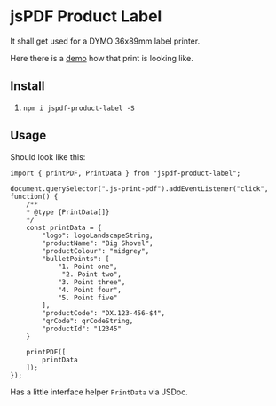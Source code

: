 # jsPDF Product Label

It shall get used for a DYMO 36x89mm label printer.

Here there is a [demo](https://andrekelling.github.io/jspdf-template-labelprint/) how that print is looking like.

## Install

1. `npm i jspdf-product-label -S`

## Usage

Should look like this:

```
import { printPDF, PrintData } from "jspdf-product-label";

document.querySelector(".js-print-pdf").addEventListener("click", function() {
    /**
    * @type {PrintData[]}
    */
    const printData = {
        "logo": logoLandscapeString,
        "productName": "Big Shovel",
        "productColour": "midgrey",
        "bulletPoints": [
            "1. Point one",
             "2. Point two",
            "3. Point three",
            "4. Point four",
            "5. Point five"
        ],
        "productCode": "DX.123-456-$4",
        "qrCode": qrCodeString,
        "productId": "12345"
    }
    
    printPDF([
        printData
    ]);
});
```

Has a little interface helper `PrintData` via JSDoc.
